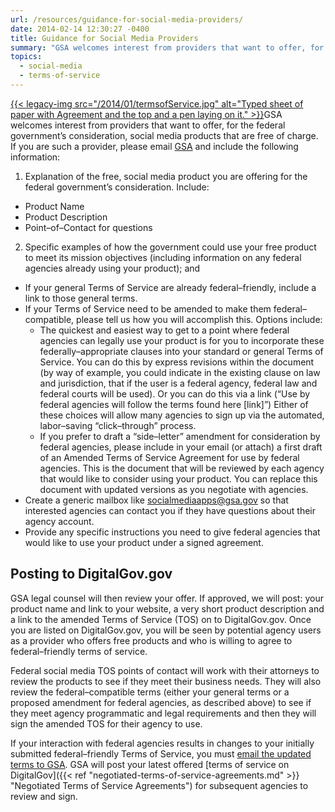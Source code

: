 ```yaml
---
url: /resources/guidance-for-social-media-providers/
date: 2014-02-14 12:30:27 -0400
title: Guidance for Social Media Providers
summary: "GSA welcomes interest from providers that want to offer, for the federal government&#8217;s consideration, social media products that are free of charge. If you are such a provider, please email GSA and include the following information: Explanation of the"
topics:
  - social-media
  - terms-of-service
---
```


[{{< legacy-img src="/2014/01/termsofService.jpg" alt="Typed sheet of paper with Agreement and the top and a pen laying on it." >}}](https://s3.amazonaws.com/digitalgov/_legacy-img/2014/01/termsofService.jpg)GSA welcomes interest from providers that want to offer, for the federal government&#8217;s consideration, social media products that are free of charge. If you are such a provider, please email [GSA](mailto:socialmediaapps@gsa.gov) and include the following information:

  1. Explanation of the free, social media product you are offering for the federal government&#8217;s consideration. Include:

  * Product Name
  * Product Description
  * Point–of–Contact for questions

<ol start="2">
  <li>
    Specific examples of how the government could use your free product to meet its mission objectives (including information on any federal agencies already using your product); and
  </li>
</ol>

  * If your general Terms of Service are already federal–friendly, include a link to those general terms.
  * If your Terms of Service need to be amended to make them federal–compatible, please tell us how you will accomplish this. Options include: 
      * The quickest and easiest way to get to a point where federal agencies can legally use your product is for you to incorporate these federally–appropriate clauses into your standard or general Terms of Service. You can do this by express revisions within the document (by way of example, you could indicate in the existing clause on law and jurisdiction, that if the user is a federal agency, federal law and federal courts will be used). Or you can do this via a link (&#8220;Use by federal agencies will follow the terms found here [link]&#8221;) Either of these choices will allow many agencies to sign up via the automated, labor–saving &#8220;click–through&#8221; process.
      * If you prefer to draft a &#8220;side–letter&#8221; amendment for consideration by federal agencies, please include in your email (or attach) a first draft of an Amended Terms of Service Agreement for use by federal agencies. This is the document that will be reviewed by each agency that would like to consider using your product. You can replace this document with updated versions as you negotiate with agencies.
  * Create a generic mailbox like <socialmediaapps@gsa.gov> so that interested agencies can contact you if they have questions about their agency account.
  * Provide any specific instructions you need to give federal agencies that would like to use your product under a signed agreement.

## Posting to DigitalGov.gov

GSA legal counsel will then review your offer. If approved, we will post: your product name and link to your website, a very short product description and a link to the amended Terms of Service (TOS) on to DigitalGov.gov. Once you are listed on DigitalGov.gov, you will be seen by potential agency users as a provider who offers free products and who is willing to agree to federal–friendly terms of service.

Federal social media TOS points of contact will work with their attorneys to review the products to see if they meet their business needs. They will also review the federal–compatible terms (either your general terms or a proposed amendment for federal agencies, as described above) to see if they meet agency programmatic and legal requirements and then they will sign the amended TOS for their agency to use.

If your interaction with federal agencies results in changes to your initially submitted federal–friendly Terms of Service, you must [email the updated terms to GSA](mailto:socialmediaapps@gsa.gov). GSA will post your latest offered [terms of service on DigitalGov]({{< ref "negotiated-terms-of-service-agreements.md" >}} "Negotiated Terms of Service Agreements") for subsequent agencies to review and sign.
